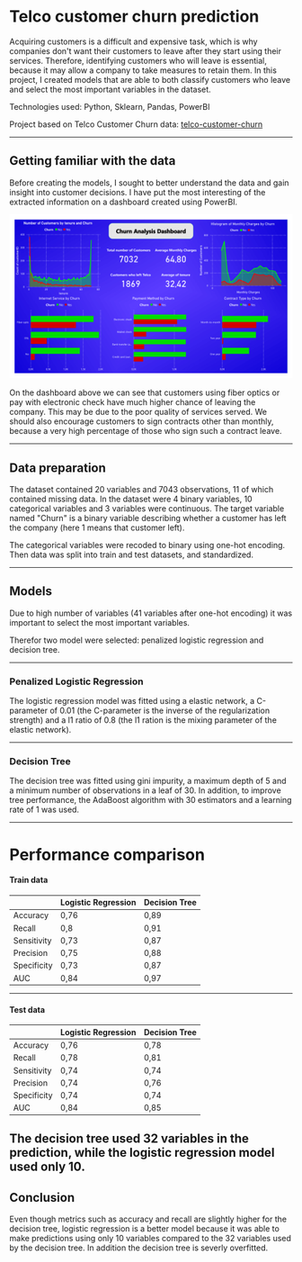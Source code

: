 # Telco customer churn prediction

Acquiring customers is a difficult and expensive task,
which is why companies don't want their customers to leave after they start
using their services. Therefore, identifying customers who will leave is essential,
because it may allow a company to take measures to retain them. In this project,
I created models that are able to both classify customers who leave and select the most important variables in the dataset. 

Technologies used: Python, Sklearn, Pandas, PowerBI

Project based on Telco Customer Churn data: [telco-customer-churn](https://www.kaggle.com/datasets/blastchar/telco-customer-churn)

---

## Getting familiar with the data

Before creating the models, I sought to better understand the data and gain insight into customer decisions.
I have put the most interesting of the extracted information on a dashboard created using PowerBI.

![](https://github.com/mmadajski/Telco-customer-curn-prediction/blob/main/Dashboards/Telco_Churn_analysis.png)

On the dashboard above we can see that customers using fiber optics or pay with electronic check have much higher chance of leaving the company. 
This may be due to the poor quality of services served. We should also encourage customers to sign contracts other than monthly, because a very high percentage of those who sign such a contract leave. 

---

## Data preparation 

The dataset contained 20 variables and 7043 observations, 11 of which contained missing data.
In the dataset were 4 binary variables, 
10 categorical variables and 3 variables were continuous. 
The target variable named "Churn" is a binary variable describing whether a customer has left the company (here 1 means that customer left).

The categorical variables were recoded to binary using one-hot encoding. Then data was split into train and test datasets,
and standardized.

---

## Models 

Due to high number of variables (41 variables after one-hot encoding) it was important to select the most important variables.

Therefor two model were selected: penalized logistic regression and decision tree.

---

### Penalized Logistic Regression

The logistic regression model was fitted using a elastic network, a C-parameter of 0.01 (the C-parameter is the inverse of the regularization strength) and a l1 ratio of 0.8 (the l1 ration is the mixing parameter of the elastic network).

---

### Decision Tree

The decision tree was fitted using gini impurity, a maximum depth of 5 and a minimum number of observations in a leaf of 30. 
In addition, to improve tree performance, the AdaBoost algorithm with 30 estimators and a learning rate of 1 was used. 

---

# Performance comparison 

#### Train data
|   | Logistic Regression | Decision Tree |
|---|---|---|
|Accuracy| 0,76|0,89|
|Recall| 0,8 | 0,91
|Sensitivity| 0,73 |0,87
|Precision| 0,75 |0,88
|Specificity| 0,73 |0,87
|AUC| 0,84 |0,97

---

#### Test data
|   | Logistic Regression | Decision Tree |
|---|---|---|
|Accuracy| 0,76|0,78|
|Recall| 0,78| 0,81
|Sensitivity| 0,74 |0,74
|Precision| 0,74 |0,76
|Specificity| 0,74 |0,74
|AUC| 0,84 |0,85

The decision tree used 32 variables in the prediction, while the logistic regression model used only 10.
---

## Conclusion 

Even though metrics such as accuracy and recall are slightly higher for the decision tree, logistic regression is a better model because it was able to make predictions using only 10 variables compared to the 32 variables used by the decision tree. In addition the decision tree is severly overfitted.



